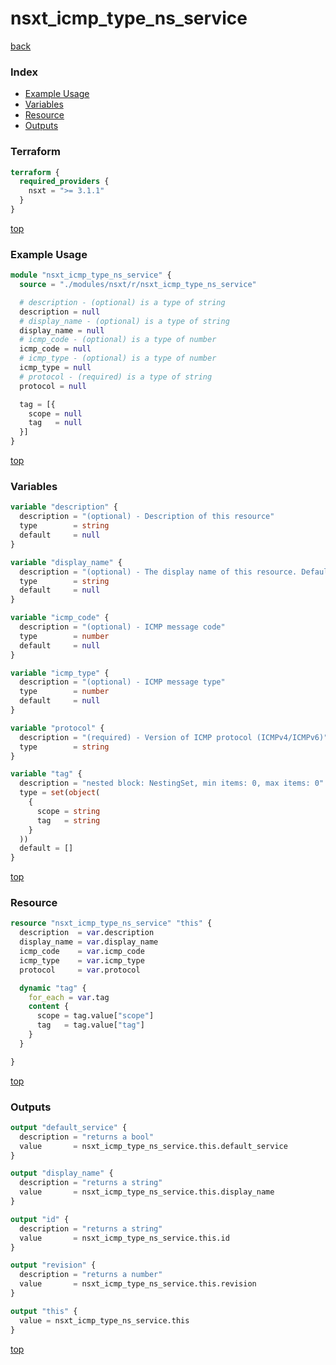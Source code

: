 # nsxt_icmp_type_ns_service

[back](../nsxt.md)

### Index

- [Example Usage](#example-usage)
- [Variables](#variables)
- [Resource](#resource)
- [Outputs](#outputs)

### Terraform

```terraform
terraform {
  required_providers {
    nsxt = ">= 3.1.1"
  }
}
```

[top](#index)

### Example Usage

```terraform
module "nsxt_icmp_type_ns_service" {
  source = "./modules/nsxt/r/nsxt_icmp_type_ns_service"

  # description - (optional) is a type of string
  description = null
  # display_name - (optional) is a type of string
  display_name = null
  # icmp_code - (optional) is a type of number
  icmp_code = null
  # icmp_type - (optional) is a type of number
  icmp_type = null
  # protocol - (required) is a type of string
  protocol = null

  tag = [{
    scope = null
    tag   = null
  }]
}
```

[top](#index)

### Variables

```terraform
variable "description" {
  description = "(optional) - Description of this resource"
  type        = string
  default     = null
}

variable "display_name" {
  description = "(optional) - The display name of this resource. Defaults to ID if not set"
  type        = string
  default     = null
}

variable "icmp_code" {
  description = "(optional) - ICMP message code"
  type        = number
  default     = null
}

variable "icmp_type" {
  description = "(optional) - ICMP message type"
  type        = number
  default     = null
}

variable "protocol" {
  description = "(required) - Version of ICMP protocol (ICMPv4/ICMPv6)"
  type        = string
}

variable "tag" {
  description = "nested block: NestingSet, min items: 0, max items: 0"
  type = set(object(
    {
      scope = string
      tag   = string
    }
  ))
  default = []
}
```

[top](#index)

### Resource

```terraform
resource "nsxt_icmp_type_ns_service" "this" {
  description  = var.description
  display_name = var.display_name
  icmp_code    = var.icmp_code
  icmp_type    = var.icmp_type
  protocol     = var.protocol

  dynamic "tag" {
    for_each = var.tag
    content {
      scope = tag.value["scope"]
      tag   = tag.value["tag"]
    }
  }

}
```

[top](#index)

### Outputs

```terraform
output "default_service" {
  description = "returns a bool"
  value       = nsxt_icmp_type_ns_service.this.default_service
}

output "display_name" {
  description = "returns a string"
  value       = nsxt_icmp_type_ns_service.this.display_name
}

output "id" {
  description = "returns a string"
  value       = nsxt_icmp_type_ns_service.this.id
}

output "revision" {
  description = "returns a number"
  value       = nsxt_icmp_type_ns_service.this.revision
}

output "this" {
  value = nsxt_icmp_type_ns_service.this
}
```

[top](#index)
